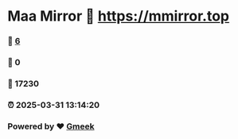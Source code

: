 # Maa Mirror :link: https://mmirror.top 
### :page_facing_up: [6](https://mmirror.top/tag.html) 
### :speech_balloon: 0 
### :hibiscus: 17230 
### :alarm_clock: 2025-03-31 13:14:20 
### Powered by :heart: [Gmeek](https://github.com/Meekdai/Gmeek)
